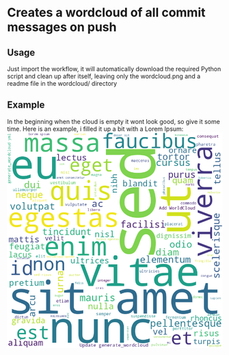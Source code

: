 # Creates a wordcloud of all commit messages on push

## Usage
Just import the workflow, it will automatically download the required Python script and clean up after itself, leaving only the wordcloud.png and a readme file in the wordcloud/ directory

## Example
In the beginning when the cloud is empty it wont look good, so give it some time. Here is an example, i filled it up a bit with a Lorem Ipsum:
![wordcloud](wordcloud/wordcloud.png)
